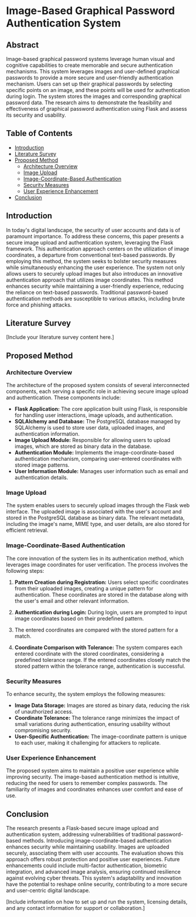 # Image-Based Graphical Password Authentication System

## Abstract

Image-based graphical password systems leverage human visual and cognitive capabilities to create memorable and secure authentication mechanisms. This system leverages images and user-defined graphical passwords to provide a more secure and user-friendly authentication mechanism. Users can set up their graphical passwords by selecting specific points on an image, and these points will be used for authentication during login. The system stores the images and corresponding graphical password data. The research aims to demonstrate the feasibility and effectiveness of graphical password authentication using Flask and assess its security and usability.

## Table of Contents

- [Introduction](#introduction)
- [Literature Survey](#literature-survey)
- [Proposed Method](#proposed-method)
  - [Architecture Overview](#architecture-overview)
  - [Image Upload](#image-upload)
  - [Image-Coordinate-Based Authentication](#image-coordinate-based-authentication)
  - [Security Measures](#security-measures)
  - [User Experience Enhancement](#user-experience-enhancement)
- [Conclusion](#conclusion)

## Introduction

In today's digital landscape, the security of user accounts and data is of paramount importance. To address these concerns, this paper presents a secure image upload and authentication system, leveraging the Flask framework. This authentication approach centers on the utilization of image coordinates, a departure from conventional text-based passwords. By employing this method, the system seeks to bolster security measures while simultaneously enhancing the user experience. The system not only allows users to securely upload images but also introduces an innovative authentication approach that utilizes image coordinates. This method enhances security while maintaining a user-friendly experience, reducing the reliance on text-based passwords. Traditional password-based authentication methods are susceptible to various attacks, including brute force and phishing attacks.

## Literature Survey

[Include your literature survey content here.]

## Proposed Method

### Architecture Overview

The architecture of the proposed system consists of several interconnected components, each serving a specific role in achieving secure image upload and authentication. These components include:

- **Flask Application:** The core application built using Flask, is responsible for handling user interactions, image uploads, and authentication.
- **SQLAlchemy and Database:** The PostgreSQL database managed by SQLAlchemy is used to store user data, uploaded images, and authentication information.
- **Image Upload Module:** Responsible for allowing users to upload images, which are stored as binary data in the database.
- **Authentication Module:** Implements the image-coordinate-based authentication mechanism, comparing user-entered coordinates with stored image patterns.
- **User Information Module:** Manages user information such as email and authentication details.

### Image Upload

The system enables users to securely upload images through the Flask web interface. The uploaded image is associated with the user's account and stored in the PostgreSQL database as binary data. The relevant metadata, including the image's name, MIME type, and user details, are also stored for efficient retrieval.

### Image-Coordinate-Based Authentication

The core innovation of the system lies in its authentication method, which leverages image coordinates for user verification. The process involves the following steps:

1. **Pattern Creation during Registration:** Users select specific coordinates from their uploaded images, creating a unique pattern for authentication. These coordinates are stored in the database along with the user's email and other relevant information.

2. **Authentication during Login:** During login, users are prompted to input image coordinates based on their predefined pattern.

3. The entered coordinates are compared with the stored pattern for a match.

4. **Coordinate Comparison with Tolerance:** The system compares each entered coordinate with the stored coordinates, considering a predefined tolerance range. If the entered coordinates closely match the stored pattern within the tolerance range, authentication is successful.

### Security Measures

To enhance security, the system employs the following measures:

- **Image Data Storage:** Images are stored as binary data, reducing the risk of unauthorized access.
- **Coordinate Tolerance:** The tolerance range minimizes the impact of small variations during authentication, ensuring usability without compromising security.
- **User-Specific Authentication:** The image-coordinate pattern is unique to each user, making it challenging for attackers to replicate.

### User Experience Enhancement

The proposed system aims to maintain a positive user experience while improving security. The image-based authentication method is intuitive, reducing the need for users to remember complex passwords. The familiarity of images and coordinates enhances user comfort and ease of use.

## Conclusion

The research presents a Flask-based secure image upload and authentication system, addressing vulnerabilities of traditional password-based methods. Introducing image-coordinate-based authentication enhances security while maintaining usability. Images are uploaded securely, associating them with user accounts. The evaluation shows this approach offers robust protection and positive user experiences. Future enhancements could include multi-factor authentication, biometric integration, and advanced image analysis, ensuring continued resilience against evolving cyber threats. This system's adaptability and innovation have the potential to reshape online security, contributing to a more secure and user-centric digital landscape.

[Include information on how to set up and run the system, licensing details, and any contact information for support or collaboration.]

